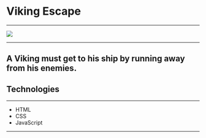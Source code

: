 # Viking Escape
-------------------------------------------------------------------

![](viking.gif)

-------------------------------------------------------------------

A Viking must get to his ship by running away from his enemies.
-------------------------------------------------------------------

## Technologies
***
* HTML
* CSS
* JavaScript

-------------------------------------------------------------------
